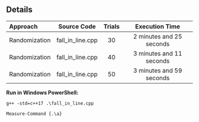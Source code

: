 ## Details

| Approach      | Source Code      | Trials | Execution Time           |
| :---          | :---:            | :---:  | :---:                    |
| Randomization | fall_in_line.cpp |  30    | 2 minutes and 25 seconds |
| Randomization | fall_in_line.cpp |  40    | 3 minutes and 11 seconds |
| Randomization | fall_in_line.cpp |  50    | 3 minutes and 59 seconds |

**Run in Windows PowerShell:**
```
g++ -std=c++17 .\fall_in_line.cpp
```
```
Measure-Command {.\a}
```